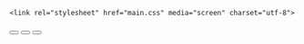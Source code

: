 <!DOCTYPE html>
<html>
  <head>
    <meta charset="utf-8">
    <title>Make a Color Picker</title>

    <link rel="stylesheet" href="main.css" media="screen" charset="utf-8">
  </head>
  <body>
    <div id="color-picker">
      <button class="red" onclick="setColor('red');"></button>
      <button class="blue" onclick="setColor('blue');"></button>
      <button class="yellow" onclick="setColor('yellow');"></button>
    </div>
  </body>

  <script type="text/javascript" src="script.js"></script>
</html>
